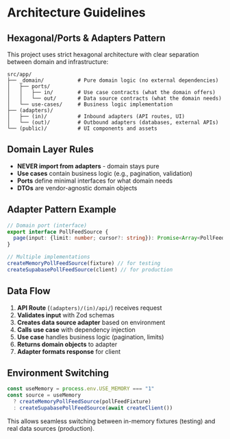 # Architecture Guidelines

## Hexagonal/Ports & Adapters Pattern

This project uses strict hexagonal architecture with clear separation between domain and infrastructure:

```
src/app/
├── _domain/           # Pure domain logic (no external dependencies)
│   ├── ports/
│   │   ├── in/        # Use case contracts (what the domain offers)
│   │   └── out/       # Data source contracts (what the domain needs)
│   └── use-cases/     # Business logic implementation
├── (adapters)/
│   ├── (in)/          # Inbound adapters (API routes, UI)
│   └── (out)/         # Outbound adapters (databases, external APIs)
└── (public)/          # UI components and assets
```

## Domain Layer Rules

- **NEVER import from adapters** - domain stays pure
- **Use cases** contain business logic (e.g., pagination, validation)
- **Ports** define minimal interfaces for what domain needs
- **DTOs** are vendor-agnostic domain objects

## Adapter Pattern Example

```typescript
// Domain port (interface)
export interface PollFeedSource {
  page(input: {limit: number; cursor?: string}): Promise<Array<PollFeedItem>>
}

// Multiple implementations
createMemoryPollFeedSource(fixture) // for testing
createSupabasePollFeedSource(client) // for production
```

## Data Flow

1. **API Route** (`(adapters)/(in)/api/`) receives request
2. **Validates input** with Zod schemas
3. **Creates data source adapter** based on environment
4. **Calls use case** with dependency injection
5. **Use case** handles business logic (pagination, limits)
6. **Returns domain objects** to adapter
7. **Adapter formats response** for client

## Environment Switching

```typescript
const useMemory = process.env.USE_MEMORY === "1"
const source = useMemory
  ? createMemoryPollFeedSource(pollFeedFixture)
  : createSupabasePollFeedSource(await createClient())
```

This allows seamless switching between in-memory fixtures (testing) and real data sources (production).
